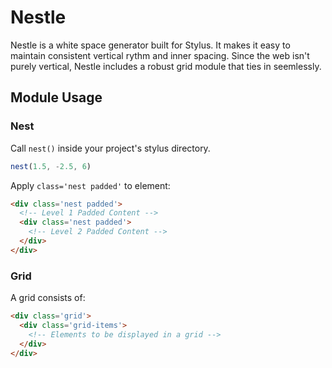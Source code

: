 Nestle
===========

Nestle is a white space generator built for Stylus. It makes it easy to maintain consistent vertical rythm and inner spacing. Since the web isn't purely vertical, Nestle includes a robust grid module that ties in seemlessly.

## Module Usage

### Nest

Call `nest()` inside your project's stylus directory.
```js
nest(1.5, -2.5, 6)
```

Apply `class='nest padded'` to element:
```html
<div class='nest padded'>
  <!-- Level 1 Padded Content -->
  <div class='nest padded'>
    <!-- Level 2 Padded Content -->
  </div>
</div>
```

### Grid

A grid consists of:
```html
<div class='grid'>
  <div class='grid-items'>
    <!-- Elements to be displayed in a grid -->
  </div>
</div>
```